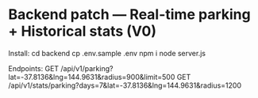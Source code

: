 # Backend patch — Real-time parking + Historical stats (V0)

Install:
  cd backend
  cp .env.sample .env
  npm i
  node server.js

Endpoints:
  GET /api/v1/parking?lat=-37.8136&lng=144.9631&radius=900&limit=500
  GET /api/v1/stats/parking?days=7&lat=-37.8136&lng=144.9631&radius=1200
